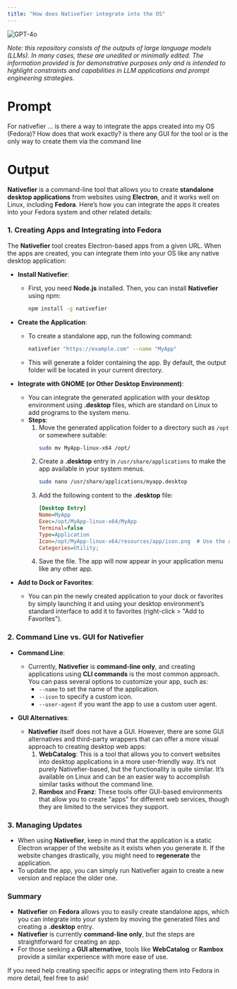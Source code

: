 ```yaml
---
title: "How does Nativefier integrate into the OS"
---
```

![GPT-4o](https://img.shields.io/badge/GPT--4o-3333FF?style=for-the-badge&logo=openai&logoColor=white)



*Note: this repository consists of the outputs of large language models (LLMs). In many cases, these are unedited or minimally edited. The information provided is for demonstrative purposes only and is intended to highlight constraints and capabilities in LLM applications and prompt engineering strategies.*


# Prompt

For nativefier ... is there a way to integrate the apps created into my OS (Fedora)? How does that work exactly? is there any GUI for the tool or is the only way to create them via the command line

# Output

**Nativefier** is a command-line tool that allows you to create **standalone desktop applications** from websites using **Electron**, and it works well on Linux, including **Fedora**. Here’s how you can integrate the apps it creates into your Fedora system and other related details:

### 1. **Creating Apps and Integrating into Fedora**
The **Nativefier** tool creates Electron-based apps from a given URL. When the apps are created, you can integrate them into your OS like any native desktop application:

- **Install Nativefier**:
  - First, you need **Node.js** installed. Then, you can install **Nativefier** using npm:
    ```bash
    npm install -g nativefier
    ```

- **Create the Application**:
  - To create a standalone app, run the following command:
    ```bash
    nativefier "https://example.com" --name "MyApp"
    ```
  - This will generate a folder containing the app. By default, the output folder will be located in your current directory.

- **Integrate with GNOME (or Other Desktop Environment)**:
  - You can integrate the generated application with your desktop environment using **.desktop** files, which are standard on Linux to add programs to the system menu.
  - **Steps**:
    1. Move the generated application folder to a directory such as `/opt` or somewhere suitable:
       ```bash
       sudo mv MyApp-linux-x64 /opt/
       ```
    2. Create a **.desktop** entry in `/usr/share/applications` to make the app available in your system menus.
       ```bash
       sudo nano /usr/share/applications/myapp.desktop
       ```
    3. Add the following content to the **.desktop** file:
       ```ini
       [Desktop Entry]
       Name=MyApp
       Exec=/opt/MyApp-linux-x64/MyApp
       Terminal=false
       Type=Application
       Icon=/opt/MyApp-linux-x64/resources/app/icon.png  # Use the appropriate path for an icon
       Categories=Utility;
       ```
    4. Save the file. The app will now appear in your application menu like any other app.

- **Add to Dock or Favorites**:
  - You can pin the newly created application to your dock or favorites by simply launching it and using your desktop environment’s standard interface to add it to favorites (right-click > "Add to Favorites").

### 2. **Command Line vs. GUI for Nativefier**
- **Command Line**:
  - Currently, **Nativefier** is **command-line only**, and creating applications using **CLI commands** is the most common approach. You can pass several options to customize your app, such as:
    - `--name` to set the name of the application.
    - `--icon` to specify a custom icon.
    - `--user-agent` if you want the app to use a custom user agent.

- **GUI Alternatives**:
  - **Nativefier** itself does not have a GUI. However, there are some GUI alternatives and third-party wrappers that can offer a more visual approach to creating desktop web apps:
    1. **WebCatalog**: This is a tool that allows you to convert websites into desktop applications in a more user-friendly way. It’s not purely Nativefier-based, but the functionality is quite similar. It’s available on Linux and can be an easier way to accomplish similar tasks without the command line.
    2. **Rambox** and **Franz**: These tools offer GUI-based environments that allow you to create "apps" for different web services, though they are limited to the services they support.

### 3. **Managing Updates**
- When using **Nativefier**, keep in mind that the application is a static Electron wrapper of the website as it exists when you generate it. If the website changes drastically, you might need to **regenerate** the application.
- To update the app, you can simply run Nativefier again to create a new version and replace the older one.

### Summary
- **Nativefier** on **Fedora** allows you to easily create standalone apps, which you can integrate into your system by moving the generated files and creating a **.desktop** entry.
- **Nativefier** is currently **command-line only**, but the steps are straightforward for creating an app.
- For those seeking a **GUI alternative**, tools like **WebCatalog** or **Rambox** provide a similar experience with more ease of use.

If you need help creating specific apps or integrating them into Fedora in more detail, feel free to ask!